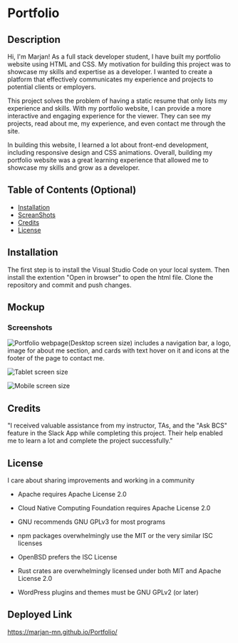 # Portfolio

## Description

Hi, I'm Marjan!
As a full stack developer student, I have built my portfolio website using HTML and CSS. My motivation for building this project was to showcase my skills and expertise as a developer. I wanted to create a platform that effectively communicates my experience and projects to potential clients or employers.

This project solves the problem of having a static resume that only lists my experience and skills. With my portfolio website, I can provide a more interactive and engaging experience for the viewer. They can see my projects, read about me, my experience, and even contact me through the site.

In building this website, I learned a lot about front-end development, including responsive design and CSS animations. Overall, building my portfolio website was a great learning experience that allowed me to showcase my skills and grow as a developer.

## Table of Contents (Optional)


- [Installation](#installation)
- [ScreanShots](#usage)
- [Credits](#credits)
- [License](#license)


## Installation

The first step is to install the Visual Studio Code on your local system. Then install the extention "Open in browser" to open the html file. Clone the repository and commit and push changes.


## Mockup
### Screenshots

![Portfolio webpage(Desktop screen size) includes a navigation bar, a logo, image for about me section, and cards with text hover on it and icons at the footer of the page to contact me.](./assets/images/Desktop.png)

![Tablet screen size](./assets/images/Tablet.png)

![Mobile screen size](./assets/images/Mobile.png)

## Credits

"I received valuable assistance from my instructor, TAs, and the "Ask BCS" feature in the Slack App while completing this project. Their help enabled me to learn a lot and complete the project successfully."


## License

I care about sharing improvements and working in a community 
- Apache requires Apache License 2.0

- Cloud Native Computing Foundation requires Apache License 2.0

- GNU recommends GNU GPLv3 for most programs

- npm packages overwhelmingly use the MIT or the very similar ISC licenses

- OpenBSD prefers the ISC License

- Rust crates are overwhelmingly licensed under both MIT and Apache License 2.0

- WordPress plugins and themes must be GNU GPLv2 (or later)



## Deployed Link
https://marjan-mn.github.io/Portfolio/
